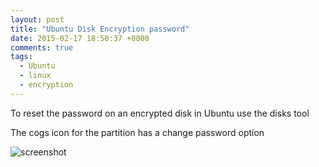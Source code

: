 ```yaml
---
layout: post
title: "Ubuntu Disk Encryption password"
date: 2015-02-17 18:50:37 +0000
comments: true
tags:
  - Ubuntu
  - linux
  - encryption
---
```


To reset the password on an encrypted disk in Ubuntu use the disks tool

The cogs icon for the partition has a change password option

<!--more-->

![screenshot](/images/posts/ubuntu-disk-envryption-password.png)
